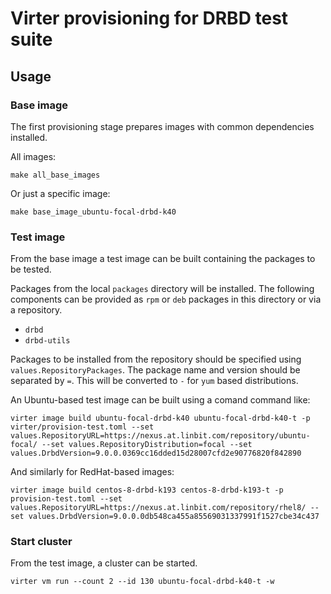 # Virter provisioning for DRBD test suite

## Usage

### Base image

The first provisioning stage prepares images with common dependencies
installed.

All images:
```
make all_base_images
```

Or just a specific image:
```
make base_image_ubuntu-focal-drbd-k40
```

### Test image

From the base image a test image can be built containing the packages to be tested.

Packages from the local `packages` directory will be installed. The following
components can be provided as `rpm` or `deb` packages in this directory or via
a repository.
* `drbd`
* `drbd-utils`

Packages to be installed from the repository should be specified using
`values.RepositoryPackages`. The package name and version should be separated
by `=`. This will be converted to `-` for `yum` based distributions.

An Ubuntu-based test image can be built using a comand command like:

```
virter image build ubuntu-focal-drbd-k40 ubuntu-focal-drbd-k40-t -p virter/provision-test.toml --set values.RepositoryURL=https://nexus.at.linbit.com/repository/ubuntu-focal/ --set values.RepositoryDistribution=focal --set values.DrbdVersion=9.0.0.0369cc16dded15d28007cfd2e90776820f842890
```

And similarly for RedHat-based images:

```
virter image build centos-8-drbd-k193 centos-8-drbd-k193-t -p provision-test.toml --set values.RepositoryURL=https://nexus.at.linbit.com/repository/rhel8/ --set values.DrbdVersion=9.0.0.0db548ca455a85569031337991f1527cbe34c437
```

### Start cluster

From the test image, a cluster can be started.

```
virter vm run --count 2 --id 130 ubuntu-focal-drbd-k40-t -w
```
